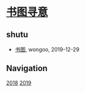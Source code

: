 # [书图寻意](http://shutuxunyi.sisopipo.com)

## shutu
* [书图](/shutu/shutu-bank-account), wongoo, 2019-12-29

## Navigation
[2018](/shutu/2018/)
[2019](/shutu/2019/)
